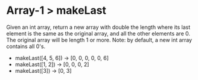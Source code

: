 # Array-1 > makeLast

Given an int array, return a new array with double the length where its last element is the same as the original array, and all the other elements are 0. The original array will be length 1 or more. Note: by default, a new int array contains all 0's.

- makeLast([4, 5, 6]) → [0, 0, 0, 0, 0, 6]
- makeLast([1, 2]) → [0, 0, 0, 2]
- makeLast([3]) → [0, 3]